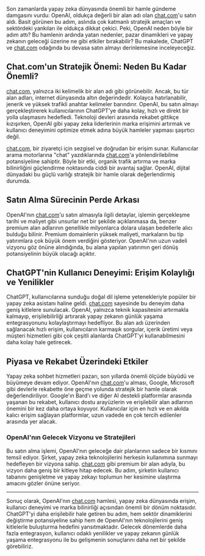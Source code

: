 Son zamanlarda yapay zeka dünyasında önemli bir hamle gündeme damgasını vurdu: OpenAI, oldukça değerli bir alan adı olan <a href="https://chat.com">chat.com</a>'u satın aldı. Basit görünen bu adım, aslında çok katmanlı stratejik amaçları ve sektördeki yankıları ile oldukça dikkat çekici. Peki, OpenAI neden böyle bir adım attı? Bu hamlenin ardında yatan nedenler, pazar dinamikleri ve yapay zekanın geleceği üzerine ne gibi etkiler bırakabilir? Bu makalede, ChatGPT ve <a href="https://chat.com">chat.com</a> odağında bu devasa satın almayı derinlemesine inceleyeceğiz.

## Chat.com'un Stratejik Önemi: Neden Bu Kadar Önemli?

<a href="https://chat.com">chat.com</a>, yalnızca iki kelimelik bir alan adı gibi görünebilir. Ancak, bu tür alan adları, internet dünyasında altın değerindedir. Kolayca hatırlanabilir, jenerik ve yüksek trafikli anahtar kelimeler barındırır. OpenAI, bu satın almayı gerçekleştirerek kullanıcılarının ChatGPT'ye daha kolay, hızlı ve direkt bir yolla ulaşmasını hedefledi. Teknoloji devleri arasında rekabet gittikçe kızışırken, OpenAI gibi yapay zeka liderlerinin marka erişimini artırmak ve kullanıcı deneyimini optimize etmek adına büyük hamleler yapması şaşırtıcı değil.

<a href="https://chat.com">chat.com</a>, bir ziyaretçi için sezgisel ve doğrudan bir erişim sunar. Kullanıcılar arama motorlarına "chat" yazdıklarında <a href="https://chat.com">chat.com</a>'a yönlendirilebilme potansiyeline sahiptir. Böyle bir etki, organik trafik artırma ve marka bilinirliğini güçlendirme noktasında ciddi bir avantaj sağlar. OpenAI, dijital dünyadaki bu güçlü varlığı stratejik bir hamle olarak değerlendirmiş durumda.

## Satın Alma Sürecinin Perde Arkası

OpenAI'nın <a href="https://chat.com">chat.com</a>'u satın almasıyla ilgili detaylar, işlemin gerçekleşme tarihi ve maliyet gibi unsurlar net bir şekilde açıklanmasa da, benzer premium alan adlarının genellikle milyonlarca dolara ulaşan bedellerle alıcı bulduğu bilinir. Premium domainlerin yüksek maliyeti, markaların bu tip yatırımlara çok büyük önem verdiğini gösteriyor. OpenAI'nın uzun vadeli vizyonu göz önüne alındığında, bu alana yapılan yatırımın geri dönüş potansiyelinin büyük olacağı açıktır.

## ChatGPT'nin Kullanıcı Deneyimi: Erişim Kolaylığı ve Yenilikler

ChatGPT, kullanıcılarına sunduğu doğal dil işleme yetenekleriyle popüler bir yapay zeka asistanı haline geldi. <a href="https://chat.com">chat.com</a> sayesinde bu deneyim daha geniş kitlelere sunulacak. OpenAI, yalnızca teknik kapasitesini artırmakla kalmayıp, erişilebilirliği artırarak yapay zekanın günlük yaşama entegrasyonunu kolaylaştırmayı hedefliyor. Bu alan adı üzerinden sağlanacak hızlı erişim, kullanıcıların karmaşık sorgular, içerik üretimi veya müşteri hizmetleri gibi çok çeşitli alanlarda ChatGPT'yi kullanabilmesini daha kolay hale getirecek.

## Piyasa ve Rekabet Üzerindeki Etkiler

Yapay zeka sohbet hizmetleri pazarı, son yıllarda önemli ölçüde büyüdü ve büyümeye devam ediyor. OpenAI'nın <a href="https://chat.com">chat.com</a>'u alması, Google, Microsoft gibi devlerle rekabette öne geçme yolunda stratejik bir hamle olarak değerlendiriliyor. Google'ın Bard'ı ve diğer AI destekli platformlar arasında yaşanan bu rekabet, kullanıcı dostu arayüzlerin ve erişilebilir alan adlarının önemini bir kez daha ortaya koyuyor. Kullanıcılar için en hızlı ve en akılda kalıcı erişim sağlayan platformlar, uzun vadede en çok tercih edilenler arasında yer alacak.

### OpenAI'nın Gelecek Vizyonu ve Stratejileri

Bu satın alma işlemi, OpenAI'nın geleceğe dair planlarının sadece bir kısmını temsil ediyor. Şirket, yapay zeka teknolojilerini herkesin kullanımına sunmayı hedefleyen bir vizyona sahip. <a href="https://chat.com">chat.com</a> gibi premium bir alan adıyla, bu vizyon daha geniş bir kitleye hitap edecek. Bu adım, şirketin kullanıcı tabanını genişletme ve yapay zekayı toplumun her kesimine ulaştırma amacını gözler önüne seriyor.

---

Sonuç olarak, OpenAI'nın <a href="https://chat.com">chat.com</a> hamlesi, yapay zeka dünyasında erişim, kullanıcı deneyimi ve marka bilinirliği açısından önemli bir dönüm noktasıdır. ChatGPT'yi daha erişilebilir hale getiren bu adım, hem sektör dinamiklerini değiştirme potansiyeline sahip hem de OpenAI'nın teknolojilerini geniş kitlelerle buluşturma hedefini yansıtmaktadır. Gelecek dönemlerde daha fazla entegrasyon, kullanıcı odaklı yenilikler ve yapay zekanın günlük yaşama entegrasyonu ile bu gelişmenin sonuçlarını daha net bir şekilde görebiliriz.